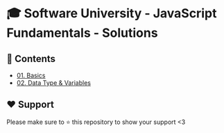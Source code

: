 # :mortar_board: Software University - JavaScript Fundamentals - Solutions

## :orange_book: Contents 
* [01. Basics](https://github.com/vassdeniss/software-university-courses/tree/master/js-fundamentals/01.Basics) 
* [02. Data Type & Variables](https://github.com/vassdeniss/software-university-courses/tree/master/js-fundamentals/02.DataTypesVariables)

## :heart: Support
Please make sure to :star: this repository to show your support <3